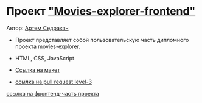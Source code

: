 # Проект ["Movies-explorer-frontend"](https://github.com/ArtemSedrakyan/movies-explorer-frontend)

Автор: [Артем Седракян](https://github.com/ArtemSedrakyan)

* Проект представляет собой пользовательскую часть дипломного проекта movies-explorer.

* HTML, CSS, JavaScript

* [Ссылка на макет](https://disk.yandex.ru/d/ZpSuPWJ35G1wmg)

* [ссылка на pull request level-3](https://github.com/ArtemSedrakyan/movies-explorer-frontend/pull/3)

[ссылка на фронтенд-часть проекта](https://sedrakyan.movies.nomoredomains.icu)
